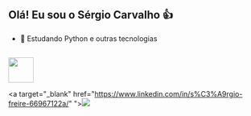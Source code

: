 ## Olá! Eu sou o Sérgio Carvalho 👍


- 🌱 Estudando Python e outras tecnologias 

##
<img height="50" width="50" src="https://cdn.jsdelivr.net/gh/devicons/devicon/icons/python/python-original-wordmark.svg" />

<a target="_blank" href="https://www.linkedin.com/in/s%C3%A9rgio-freire-66967122a/" "><img target="_blank" src="https://img.shields.io/badge/LinkedIn-0077B5?style=for-the-badge&logo=linkedin&logoColor=white" ></a>

 ##
 


          
